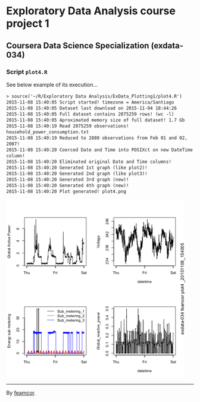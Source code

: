 # **Exploratory Data Analysis** course project 1
## Coursera Data Science Specialization (exdata-034)
### Script `plot4.R`

See below example of its execution...

```
> source('~/R/Exploratory Data Analysis/ExData_Plotting1/plot4.R')
2015-11-08 15:40:05 Script started! timezone = America/Santiago
2015-11-08 15:40:05 Dataset last download on 2015-11-04 18:44:26
2015-11-08 15:40:05 Full dataset contains 2075259 rows! (wc -l)
2015-11-08 15:40:05 Aproximated memory size of full dataset! 1.7 Gb
2015-11-08 15:40:19 Read 2075259 observations! household_power_consumption.txt
2015-11-08 15:40:19 Reduced to 2880 observations from Feb 01 and 02, 2007!
2015-11-08 15:40:20 Coerced Date and Time into POSIXct on new DateTime column!
2015-11-08 15:40:20 Eliminated original Date and Time columns!
2015-11-08 15:40:20 Generated 1st graph (like plot2)!
2015-11-08 15:40:20 Generated 2nd graph (like plot3)!
2015-11-08 15:40:20 Generated 3rd graph (new)!
2015-11-08 15:40:20 Generated 4th graph (new)!
2015-11-08 15:40:20 Plot generated! plot4.png
```

![plot4.png](https://raw.githubusercontent.com/feamcor/ExData_Plotting1/master/plot4.png "Plot 4")

---
By [feamcor](https://github.com/feamcor).